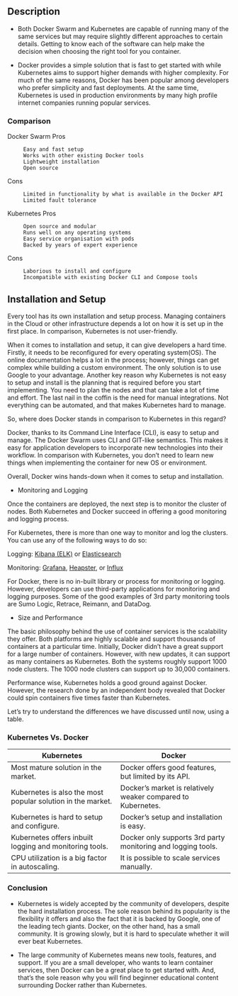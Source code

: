 ## Description


* Both Docker Swarm and Kubernetes are capable of running many of the same services but may require slightly different approaches to certain details. Getting to know each of the software can help make the decision when choosing the right tool for you container.

* Docker provides a simple solution that is fast to get started with while Kubernetes aims to support higher demands with higher complexity. For much of the same reasons, Docker has been popular among developers who prefer simplicity and fast deployments. At the same time, Kubernetes is used in production environments by many high profile internet companies running popular services.


### Comparison

Docker Swarm
Pros

```shell
     Easy and fast setup
     Works with other existing Docker tools
     Lightweight installation
     Open source
```

Cons

```shell
     Limited in functionality by what is available in the Docker API
     Limited fault tolerance
```
 

Kubernetes
Pros

```shell
     Open source and modular
     Runs well on any operating systems
     Easy service organisation with pods
     Backed by years of expert experience
```

Cons

```shell
     Laborious to install and configure
     Incompatible with existing Docker CLI and Compose tools
```

## Installation and Setup


Every tool has its own installation and setup process. Managing containers in the Cloud or other infrastructure depends a lot on how it is set up in the first place. In comparison, Kubernetes is not user-friendly.

When it comes to installation and setup, it can give developers a hard time. Firstly, it needs to be reconfigured for every operating system(OS). The online documentation helps a lot in the process; however, things can get complex while building a custom environment. The only solution is to use Google to your advantage. Another key reason why Kubernetes is not easy to setup and install is the planning that is required before you start implementing. You need to plan the nodes and that can take a lot of time and effort. The last nail in the coffin is the need for manual integrations. Not everything can be automated, and that makes Kubernetes hard to manage.

So, where does Docker stands in comparison to Kubernetes in this regard?

Docker, thanks to its Command Line Interface (CLI), is easy to setup and manage. The Docker Swarm uses CLI and GIT-like semantics. This makes it easy for application developers to incorporate new technologies into their workflow. In comparison with Kubernetes, you don’t need to learn new things when implementing the container for new OS or environment.

Overall, Docker wins hands-down when it comes to setup and installation.


* Monitoring and Logging


Once the containers are deployed, the next step is to monitor the cluster of nodes. Both Kubernetes and Docker succeed in offering a good monitoring and logging process.

For Kubernetes, there is more than one way to monitor and log the clusters. You can use any of the following ways to do so:


Logging: [Kibana (ELK)](https://www.elastic.co/products/kibana) or [Elasticsearch](https://www.elastic.co)

Monitoring: [Grafana](https://grafana.com), [Heapster](https://deis.com/blog/2016/monitoring-kubernetes-with-heapster/), or [Influx](https://influx.com)


For Docker, there is no in-built library or process for monitoring or logging. However, developers can use third-party applications for monitoring and logging purposes. Some of the good examples of 3rd party monitoring tools are Sumo Logic, Retrace, Reimann, and DataDog.


* Size and Performance

The basic philosophy behind the use of container services is the scalability they offer. Both platforms are highly scalable and support thousands of containers at a particular time. Initially, Docker didn’t have a great support for a large number of containers. However, with new updates, it can support as many containers as Kubernetes. Both the systems roughly support 1000 node clusters. The 1000 node clusters can support up to 30,000 containers.

Performance wise, Kubernetes holds a good ground against Docker. However, the research done by an independent body revealed that Docker could spin containers five times faster than Kubernetes.

Let’s try to understand the differences we have discussed until now, using a table.


### Kubernetes Vs. Docker

|Kubernetes|Docker|
|----------|------|
|Most mature solution in the market.|Docker offers good features, but limited by its API.|
|Kubernetes is also the most popular solution in the market.|Docker’s market is relatively weaker compared to Kubernetes.|
|Kubernetes is hard to setup and configure.|Docker’s setup and installation is easy.|
|Kubernetes offers inbuilt logging and monitoring tools.|Docker only supports 3rd party monitoring and logging tools.|
|CPU utilization is a big factor in autoscaling.|It is possible to scale services manually.|

### Conclusion

* Kubernetes is widely accepted by the community of developers, despite the hard installation process. The sole reason behind its popularity is the flexibility it offers and also the fact that it is backed by Google, one of the leading tech giants. Docker, on the other hand, has a small community. It is growing slowly, but it is hard to speculate whether it will ever beat Kubernetes.

* The large community of Kubernetes means new tools, features, and support. If you are a small developer, who wants to learn container services, then Docker can be a great place to get started with. And, that’s the sole reason why you will find beginner educational content surrounding Docker rather than Kubernetes.


